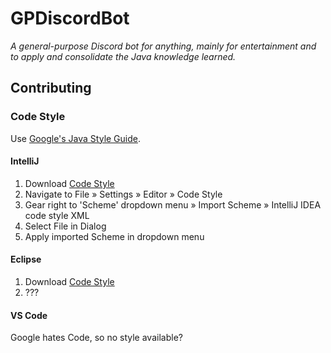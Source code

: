 # GPDiscordBot

_A general-purpose Discord bot for anything, mainly for entertainment and to apply and consolidate
the Java knowledge learned._

## Contributing

### Code Style

Use [Google's Java Style Guide](https://google.github.io/styleguide/javaguide.html).

#### IntelliJ

1. Download [Code Style](https://raw.githubusercontent.com/google/styleguide/gh-pages/intellij-java-google-style.xml)
2. Navigate to File » Settings » Editor » Code Style
3. Gear right to 'Scheme' dropdown menu » Import Scheme » IntelliJ IDEA code style XML
4. Select File in Dialog
5. Apply imported Scheme in dropdown menu


#### Eclipse

1. Download [Code Style](https://github.com/google/styleguide/blob/gh-pages/eclipse-java-google-style.xml)
2. ???


#### VS Code

Google hates Code, so no style available?